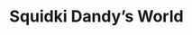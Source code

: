 ---
slug: squidki-dandys-world
title: Squidki Dandy’s World
description: "Squidki Dandy’s World is an exciting online game. Play for free directly in your browser!"
icon: /images/new_mods/Sprunki Dandys World.png
url: https://html-classic.itch.zone/html/11721752/index.html
previewImage: /images/new_mods/Sprunki Dandys World.png
type: new mods

# SEO配置
seo:
  title: "Squidki Dandy’s World - Play Free Online Game | Fun Browser Games"
  description: "Squidki Dandy’s World - Play this fun online game for free in your browser. No download required!"
  ogImage: "/images/new_mods/Sprunki Dandys World.png"
  keywords: "squidki-dandys-world, online game, browser game, free game, new mods game, play online"

videoUrls:
  - https://www.youtube.com/embed/example1
  - https://www.youtube.com/embed/example2

whyPlay:
  title: "Why Play Squidki Dandy’s World?"
  items:
    - "Immersive Gameplay: Squidki Dandy’s World offers an engaging and immersive gaming experience that will keep you entertained for hours"
    - "Challenging Levels: Test your skills with increasingly difficult challenges and obstacles"
    - "Beautiful Graphics: Enjoy stunning visuals and smooth animations that bring the game world to life"
    - "Regular Updates: New content and features are added regularly to keep the game fresh and exciting"
    - "Free to Play: Experience all the fun without spending a penny"
    - "Community Features: Connect with other players, share strategies, and compete for high scores"
    - "Cross-Platform: Play on any device with a web browser, no downloads required"

features:
  title: "Key Features of Squidki Dandy’s World"
  image: "/images/new_mods/Sprunki Dandys World.png"
  items:
    - "Intuitive Controls: Easy to learn controls make Squidki Dandy’s World accessible for players of all skill levels"
    - "Multiple Game Modes: Enjoy various gameplay options that provide different challenges and experiences"
    - "Character Customization: Personalize your gaming experience with unique characters and items"
    - "Achievement System: Complete special tasks to earn rewards and recognition"
    - "Leaderboards: Compete with players worldwide and see who can achieve the highest scores"

characteristics:
  title: "Game Characteristics"
  image: "/images/new_mods/Sprunki Dandys World.png"
  items:
    - "Genre: New mods game with elements of strategy and skill"
    - "Difficulty: Suitable for both casual gamers and those seeking a challenge"
    - "Play Time: Quick sessions or extended gameplay, depending on your preference"
    - "Art Style: Vibrant and engaging visuals that enhance the gaming experience"
    - "Sound Design: Immersive audio that complements the gameplay perfectly"

info: "Squidki Dandy’s World is an exciting online game that offers players a unique and engaging gaming experience. With its intuitive controls, stunning visuals, and challenging gameplay, Squidki Dandy’s World provides hours of entertainment for players of all ages and skill levels. Whether you're looking for a quick gaming session during a break or an extended play session, Squidki Dandy’s World delivers an immersive experience that will keep you coming back for more. The game features multiple levels of increasing difficulty, ensuring that players are constantly challenged as they progress. With regular updates adding new content and features, Squidki Dandy’s World remains fresh and exciting, providing endless entertainment options for its growing community of players."

howToPlayIntro: "Welcome to Squidki Dandy’s World! This guide will walk you through the basics and help you master the game. Whether you're a beginner or looking to improve your skills, these tips and instructions will enhance your gaming experience."

howToPlaySteps:
  - title: "Getting Started"
    description: "Begin your Squidki Dandy’s World adventure by familiarizing yourself with the controls. Use your keyboard or mouse to navigate through the game interface. The tutorial will guide you through the basic mechanics and help you understand the objectives."
  - title: "Understanding the Objectives"
    description: "In Squidki Dandy’s World, your main goal is to progress through levels by completing specific objectives. Each level presents unique challenges that require different strategies and approaches."
  - title: "Mastering the Controls"
    description: "Practice using the controls to improve your precision and reaction time. Squidki Dandy’s World requires quick reflexes and strategic thinking to overcome obstacles and defeat opponents."
  - title: "Utilizing Power-ups"
    description: "Collect power-ups throughout the game to enhance your abilities and overcome difficult challenges. Each power-up offers unique advantages that can be crucial for success."
  - title: "Developing Strategies"
    description: "As you progress in Squidki Dandy’s World, develop effective strategies for different scenarios. Analyze patterns, anticipate challenges, and adapt your approach to maximize your performance."

faq:
  title: "Frequently Asked Questions about Squidki Dandy’s World"
  items:
    - question: "Is Squidki Dandy’s World free to play?"
      answer: "Yes, Squidki Dandy’s World is completely free to play directly in your web browser. No downloads or purchases are required to enjoy the full game experience."
    - question: "Can I play Squidki Dandy’s World on mobile devices?"
      answer: "Yes, Squidki Dandy’s World is optimized for both desktop and mobile play. You can enjoy the game on any device with a web browser and internet connection."
    - question: "Are there any in-game purchases?"
      answer: "While Squidki Dandy’s World is free to play, there may be optional in-game purchases available for cosmetic items or additional features that don't affect core gameplay."
    - question: "How often is Squidki Dandy’s World updated?"
      answer: "The developers regularly update Squidki Dandy’s World with new content, features, and improvements based on player feedback and game performance."
    - question: "Can I play Squidki Dandy’s World offline?"
      answer: "Currently, Squidki Dandy’s World requires an internet connection to play as it's a browser-based online game."
    - question: "Is Squidki Dandy’s World suitable for children?"
      answer: "Yes, Squidki Dandy’s World is designed to be family-friendly and suitable for players of all ages."
    - question: "How do I report bugs or issues?"
      answer: "If you encounter any problems while playing Squidki Dandy’s World, you can report them through the game's support page or contact the developers directly through their website."
    - question: "Still Have Questions?"
      answer: "If you have additional questions about Squidki Dandy’s World that aren't covered in this FAQ, please visit our support center or contact our customer service team for assistance."
---